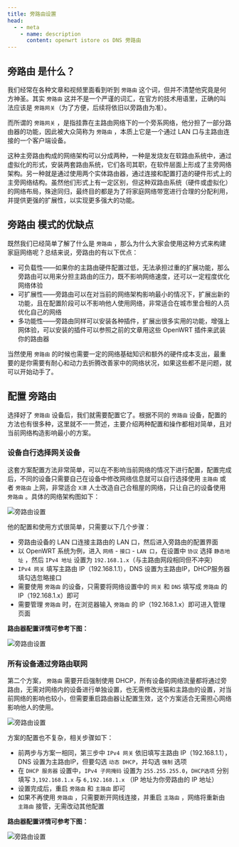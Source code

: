 ```yaml
---
title: 旁路由设置
head:
  - - meta
    - name: description
      content: openwrt istore os DNS 旁路由
---
```


## 旁路由 是什么？

我们经常在各种文章和视频里面看到听到 `旁路由` 这个词，但并不清楚他究竟是何方神圣。其实 `旁路由` 这并不是一个严谨的词汇，在官方的技术用语里，正确的叫法应该是 `旁路网关`（为了方便，后续将依旧以旁路由为准）。

而所谓的 `旁路网关` ，是指挂靠在主路由网络下的一个旁系网络，他分担了一部分路由器的功能，因此被大众简称为 `旁路由` ，本质上它是一个通过 LAN 口与主路由连接的一个客户端设备。

这种主旁路由构成的网络架构可以分成两种，一种是发烧友在软路由系统中，通过虚拟化的形式，安装两套路由系统，它们各司其职，在软件层面上形成了主旁网络架构。另一种就是通过使用两个实体路由器，通过连接和配置打造的硬件形式上的主旁网络结构。虽然他们形式上有一定区别，但这种双路由系统（硬件或虚拟化）的网络布局，殊途同归，最终目的都是为了将家庭网络带宽进行合理的分配利用，并提供更强的扩展性，以实现更多强大的功能。

## 旁路由 模式的优缺点

既然我们已经简单了解了什么是 `旁路由` ，那么为什么大家会使用这种方式来构建家庭网络呢？总结来说，旁路由的有以下优点：

- 可负载性——如果你的主路由硬件配置过低，无法承担过重的扩展功能，那么旁路由可以用来分担主路由的压力，既不影响网络速度，还可以一定程度优化网络体验
- 可扩展性——旁路由可以在对当前的网络架构影响最小的情况下，扩展出新的功能，且在配置阶段可以不影响他人使用网络，非常适合在城市里合租的人员优化自己的网络
- 多功能性——旁路由同样可以安装各种插件，扩展出很多实用的功能，增强上网体验，可以安装的插件可以参照之前的文章用这些 OpenWRT 插件来武装你的路由器

当然使用 `旁路由` 的时候也需要一定的网络基础知识和额外的硬件成本支出，最重要的是你需要有耐心和动力去折腾改善家中的网络状况，如果这些都不是问题，就可以开始动手了。

## 配置 旁路由

选择好了 `旁路由` 设备后，我们就需要配置它了。根据不同的 `旁路由` 设备，配置的方法也有很多种，这里就不一一赘述，主要介绍两种配置和操作都相对简单，且对当前网络构造影响最小的方案。

### 设备自行选择网关设备

这套方案配置方法非常简单，可以在不影响当前网络的情况下进行配置，配置完成后，不同的设备只需要自己在设备中修改网络信息就可以自行选择使用 `主路由` 或者 `旁路由` 上网，非常适合 `X漂` 人士改造自己合租屋的网络，只让自己的设备使用 `旁路由` 。具体的网络架构图如下：

![旁路由设置](https://i.theojs.cn/docs/20240423222144.webp '设备自行选择网关设备')

他的配置和使用方式很简单，只需要以下几个步骤：

- 旁路由设备的 LAN 口连接主路由的 LAN 口，然后进入旁路由的配置界面
- 以 OpenWRT 系统为例，进入 `网络` - `接口` - `LAN 口`，在设置中 `协议` 选择 `静态地址` ，然后 `IPv4 地址` 设置为 `192.168.1.x`（与主路由网段相同但不冲突）
- `IPv4 网关` 填写主路由 IP（192.168.1.1），DNS 设置为主路由IP，DHCP服务器填勾选忽略接口
- 需要使用 `旁路由` 的设备，只需要将网络设置中的 `网关` 和 `DNS` 填写成 `旁路由` 的IP（192.168.1.x）即可
- 需要管理 `旁路由` 时，在浏览器输入 `旁路由` 的 IP（192.168.1.x）即可进入管理页面

**路由器配置详情可参考下图：**

![旁路由设置](https://i.theojs.cn/docs/20240423222307.webp '设备自行选择网关设备')

### 所有设备通过旁路由联网

第二个方案， `旁路由` 需要开启强制使用 DHCP，所有设备的网络流量都将通过旁路由，无需对网络内的设备进行单独设置，也无需修改光猫和主路由的设置，对当前网络的影响也较小，但需要重启路由器让配置生效，这个方案适合无需担心网络影响他人的使用。

![旁路由设置](https://i.theojs.cn/docs/20240423222353.webp '所有设备通过旁路由联网')

方案的配置也不复杂，相关步骤如下：

- 前两步与方案一相同，第三步中 `IPv4 网关` 依旧填写主路由 IP（192.168.1.1），DNS 设置为主路由IP，但要勾选 `动态 DHCP`，并勾选 `强制` 选项
- 在 `DHCP 服务器` 设置中，`IPv4 子网掩码` 设置为 `255.255.255.0`，`DHCP选项` 分别填写 `3,192.168.1.x` 与 `6,192.168.1.x` （IP 地址为你旁路由的 IP 地址）
- 设置完成后，重启 `旁路由` 和 `主路由` 即可
- 如果不再使用 `旁路由` ，只需要断开网线连接，并重启 `主路由` ，网络将重新由 `主路由` 接管，无需改动其他配置

**路由器配置详情可参考下图：**

![旁路由设置](https://i.theojs.cn/docs/20240423222443.webp '所有设备通过旁路由联网')
